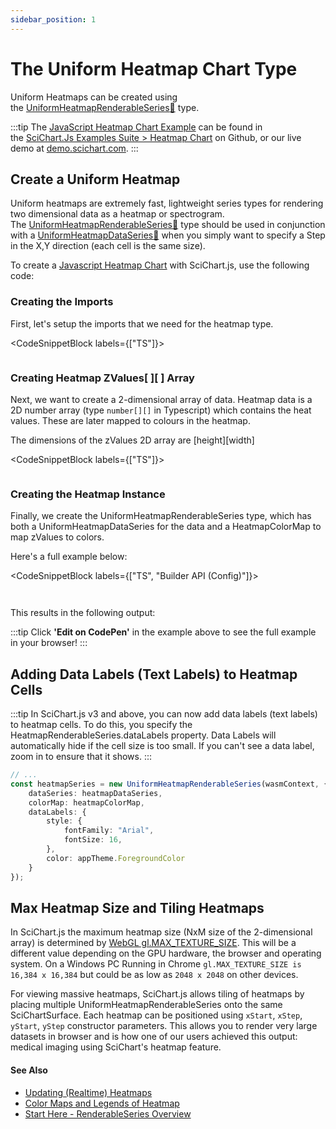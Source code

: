 ```yaml
---
sidebar_position: 1
---
```


# The Uniform Heatmap Chart Type

Uniform Heatmaps can be created using the [UniformHeatmapRenderableSeries:blue_book:](https://www.scichart.com/documentation/js/current/typedoc/classes/uniformheatmaprenderableseries.html) type.

:::tip
The [JavaScript Heatmap Chart Example](https://scichart.com/demo/javascript/heatmap-chart) can be found in the [SciChart.Js Examples Suite > Heatmap Chart](https://github.com/ABTSoftware/SciChart.JS.Examples/tree/master/Examples/src/components/Examples/Charts2D/BasicChartTypes/HeatmapChart) on Github, or our live demo at [demo.scichart.com](https://scichart.com/demo/javascript/heatmap-chart).
:::

<ChartFromSciChartDemo
    src="https://www.scichart.com/demo/iframe/heatmap-chart"
    title="Uniform Heatmap Series Chart"
/>

## Create a Uniform Heatmap

Uniform heatmaps are extremely fast, lightweight series types for rendering two dimensional data as a heatmap or spectrogram. The [UniformHeatmapRenderableSeries:blue_book:](https://www.scichart.com/documentation/js/current/typedoc/classes/uniformheatmaprenderableseries.html) type should be used in conjunction with a [UniformHeatmapDataSeries:blue_book:](https://www.scichart.com/documentation/js/current/typedoc/classes/uniformheatmapdataseries.html) when you simply want to specify a Step in the X,Y direction (each cell is the same size).

To create a [Javascript Heatmap Chart](https://scichart.com/demo/javascript-heatmap-chart) with SciChart.js, use the following code:

### Creating the Imports

First, let's setup the imports that we need for the heatmap type.

<CodeSnippetBlock labels={["TS"]}>
```ts {5-7} showLineNumbers file=./demo.ts start=#region_A_start end=#region_A_end
```
</CodeSnippetBlock>

### Creating Heatmap ZValues\[ \]\[ \] Array

Next, we want to create a 2-dimensional array of data. Heatmap data is a 2D number array (type `number[][]` in Typescript) which contains the heat values. These are later mapped to colours in the heatmap.

The dimensions of the zValues 2D array are \[height\]\[width\]  

<CodeSnippetBlock labels={["TS"]}>
```ts {18} showLineNumbers file=./demo.ts start=#region_B_start end=#region_B_end
```
</CodeSnippetBlock>

### Creating the Heatmap Instance

Finally, we create the UniformHeatmapRenderableSeries type, which has both a UniformHeatmapDataSeries for the data and a HeatmapColorMap to map zValues to colors.

Here's a full example below:

<CodeSnippetBlock labels={["TS", "Builder API (Config)"]}>
```ts {3-11,15-27} showLineNumbers file=./demo.ts start=#region_C_start end=#region_C_end
```
```ts {8,10-18,24-34} showLineNumbers file=./demo.ts start=#region_D_start end=#region_D_end
```
</CodeSnippetBlock>

This results in the following output:

<LiveDocSnippet name="./demo" />

:::tip
Click **'Edit on CodePen'** in the example above to see the full example in your browser!
:::

## Adding Data Labels (Text Labels) to Heatmap Cells

:::tip
In SciChart.js v3 and above, you can now add data labels (text labels) to heatmap cells. To do this, you specify the HeatmapRenderableSeries.dataLabels property.
Data Labels will automatically hide if the cell size is too small. If you can't see a data label, zoom in to ensure that it shows.
:::

```ts showLineNumbers {5-11}
// ...
const heatmapSeries = new UniformHeatmapRenderableSeries(wasmContext, {
    dataSeries: heatmapDataSeries,
    colorMap: heatmapColorMap,
    dataLabels: {
        style: {
            fontFamily: "Arial",
            fontSize: 16,
        },
        color: appTheme.ForegroundColor
    }
});
```

## Max Heatmap Size and Tiling Heatmaps

In SciChart.js the maximum heatmap size (NxM size of the 2-dimensional array) is determined by [WebGL gl.MAX\_TEXTURE\_SIZE](https://stackoverflow.com/a/46109824). This will be a different value depending on the GPU hardware, the browser and operating system. On a Windows PC Running in Chrome `gl.MAX_TEXTURE_SIZE is 16,384 x 16,384` but could be as low as `2048 x 2048` on other devices.

For viewing massive heatmaps, SciChart.js allows tiling of heatmaps by placing multiple UniformHeatmapRenderableSeries onto the same SciChartSurface. Each heatmap can be positioned using `xStart`, `xStep`, `yStart`, `yStep` constructor parameters. This allows you to render very large datasets in browser and is how one of our users achieved this output: medical imaging using SciChart's heatmap feature.

#### See Also

* [Updating (Realtime) Heatmaps](/2d-charts/chart-types/uniform-heatmap-renderable-series/updating-realtime)
* [Color Maps and Legends of Heatmap](/2d-charts/chart-types/uniform-heatmap-renderable-series/color-maps-and-legends)
* [Start Here - RenderableSeries Overview](/2d-charts/chart-types/renderable-series-api-overview)